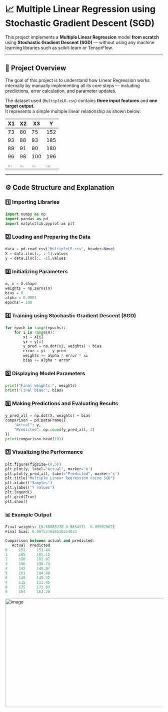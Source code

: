 # 📈 Multiple Linear Regression using Stochastic Gradient Descent (SGD)

This project implements a **Multiple Linear Regression** model **from scratch** using **Stochastic Gradient Descent (SGD)** — without using any machine learning libraries such as scikit-learn or TensorFlow.

---

## 🧠 Project Overview

The goal of this project is to understand how Linear Regression works internally by manually implementing all its core steps — including predictions, error calculation, and parameter updates.

The dataset used (`MultipleLR.csv`) contains **three input features** and **one target output**.  
It represents a simple multiple linear relationship as shown below:

| X1 | X2 | X3 | Y |
|----|----|----|---|
| 73 | 80 | 75 | 152 |
| 93 | 88 | 93 | 185 |
| 89 | 91 | 90 | 180 |
| 96 | 98 | 100 | 196 |
| ... | ... | ... | ... |

---

## ⚙️ Code Structure and Explanation

### 1️⃣ Importing Libraries
```python
import numpy as np
import pandas as pd
import matplotlib.pyplot as plt
```
### 2️⃣ Loading and Preparing the Data
```python
data = pd.read_csv("MultipleLR.csv", header=None)
X = data.iloc[:, :-1].values
y = data.iloc[:, -1].values
```
### 3️⃣ Initializing Parameters
```python
m, n = X.shape
weights = np.zeros(n)
bias = 0
alpha = 0.0001
epochs = 100
```
### 4️⃣ Training using Stochastic Gradient Descent (SGD)
```python
for epoch in range(epochs):
    for i in range(m):
        xi = X[i]
        yi = y[i]
        y_pred = np.dot(xi, weights) + bias
        error = yi - y_pred
        weights += alpha * error * xi
        bias += alpha * error
```
### 5️⃣ Displaying Model Parameters
```python
print("Final weights:", weights)
print("Final bias:", bias)
```
### 6️⃣ Making Predictions and Evaluating Results
```python
y_pred_all = np.dot(X, weights) + bias
comparison = pd.DataFrame({
    "Actual": y,
    "Predicted": np.round(y_pred_all, 2)
})
print(comparison.head(10))
```

### 7️⃣ Visualizing the Performance
```python
plt.figure(figsize=(8,5))
plt.plot(y, label="Actual", marker='o')
plt.plot(y_pred_all, label="Predicted", marker='x')
plt.title("Multiple Linear Regression using SGD")
plt.xlabel("Samples")
plt.ylabel("Y values")
plt.legend()
plt.grid(True)
plt.show()
```

### 📊 Example Output
```sql
Final weights: [0.58088278 0.5854511  0.85592962]
Final bias: 0.007537626110254033

Comparison between actual and predicted:
   Actual  Predicted
0     152     153.44
1     185     185.15
2     180     182.02
3     196     198.74
4     142     140.97
5     101     104.80
6     149     149.32
7     115     111.45
8     175     173.83
9     164     162.20
```
<img width="521" height="347" alt="image" src="https://github.com/user-attachments/assets/7dc20cd8-233a-4ab6-87fa-db877c921995" />

